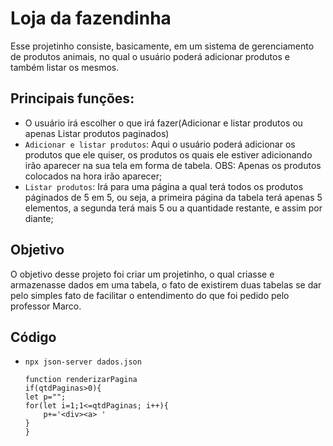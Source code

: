 # Loja da fazendinha
 Esse projetinho consiste, basicamente, em um sistema de gerenciamento de produtos animais, no qual o usuário poderá adicionar produtos e também listar os mesmos.

## Principais funções:

- O usuário irá escolher o que irá fazer(Adicionar e listar produtos ou apenas Listar produtos paginados)
- `Adicionar e listar produtos`: Aqui o usuário poderá adicionar os produtos que ele quiser, os produtos os quais ele estiver adicionando irão aparecer na sua tela em forma de tabela. OBS: Apenas os produtos colocados na hora irão aparecer;
- `Listar produtos`: Irá para uma página a qual terá todos os produtos páginados de 5 em 5, ou seja, a primeira página da tabela terá apenas 5 elementos, a segunda terá mais 5 ou a quantidade restante, e assim por diante;

## Objetivo

 O objetivo desse projeto foi criar um projetinho, o qual criasse e armazenasse dados em uma tabela, o fato de existirem duas tabelas se dar pelo simples fato de facilitar o entendimento do que foi pedido pelo professor Marco.


 ## Código 

- `npx json-server dados.json`
    ```
    function renderizarPagina
    if(qtdPaginas>0){
    let p="";
    for(let i=1;1<=qtdPaginas; i++){
        p+='<div><a> '
    }
    }
    ```